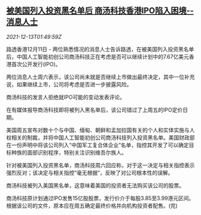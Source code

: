 <!--1639360863000-->
[被美国列入投资黑名单后 商汤科技香港IPO陷入困境--消息人士](https://cn.reuters.com/article/sensetime-us-blacklist-ipo-1213-idCNKBS2IS03W)
------

<div><i>2021-12-13T01:49:59Z</i></div><p>路透香港12月11日 - 两位熟悉情况的消息人士告诉路透，在被美国列入投资黑名单后，中国人工智能初创公司商汤科技正在考虑是否可以继续计划中的7.67亿美元香港首次公开发行(IPO)。</p><p>两位消息人士周六表示，该公司尚未就是否继续上市做出最终决定，其中一位补充说，如果继续上市，公司将考虑是否进一步披露风险。</p><p>商汤科技的发言人拒绝就IPO可能的变动发表评论。</p><p>在有媒体报导商汤科技即将被列入黑名单后，该公司错过了上周五的IPO定价日期。</p><p>美国周五宣布对数十个与中国、缅甸、朝鲜和孟加拉国有关的个人和实体实施与人权相关的制裁，并将中国人工智能初创公司商汤科技列入投资黑名单。美国财政部在一份声明中将该公司列入“中国军工复合体企业”名单，指控其开发了可以确定目标种族的面部识别程序，特别关注识别维吾尔族人。</p><p>针对被美国列入投资黑名单，商汤科技周六回应称，对于这一决定与相关指控表示强烈反对；该决定与相关指控“毫无根据”，反映了对公司根本性的误解。</p><p>商汤科技被列入美国黑名单，这意味着美国的投资者无法购买该公司的股票。</p><p>商汤科技原计划通过IPO发售15亿股股票，发行价介于每股3.85至3.99港元区间。根据该公司的文件，原本应在周五确定最终价格并向机构投资者配售。(完)</p>
